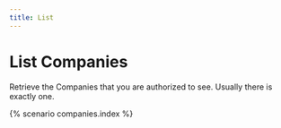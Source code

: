 ```yaml
---
title: List
---
```


# List Companies

Retrieve the Companies that you are authorized to see. Usually there is exactly one.

{% scenario companies.index %}
